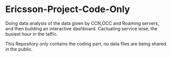 # Ericsson-Project-Code-Only
Doing data analysis of the data given by CCN,OCC and Roaming servers, and then building an interactive dashboard. Cacluating service wise, the busiest hour in the taffic.

This Repository only contains the coding part, no data files are being shared in the public.
